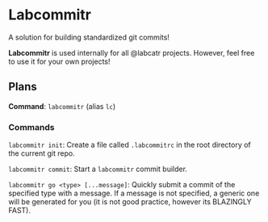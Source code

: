 # Labcommitr

A solution for building standardized git commits!

**Labcommitr** is used internally for all @labcatr projects. However, feel free to use it for your own projects!

## Plans

**Command**: `labcommitr` (alias `lc`) 

### Commands

`labcommitr init`: Create a file called `.labcommitrc` in the root directory of the current git repo.

`labcommitr commit`: Start a `labcommitr` commit builder.

`labcommitr go <type> [...message]`: Quickly submit a commit of the specified type with a message. If a message is not specified, a generic one will be generated for you (it is not good practice, however its BLAZINGLY FAST).

